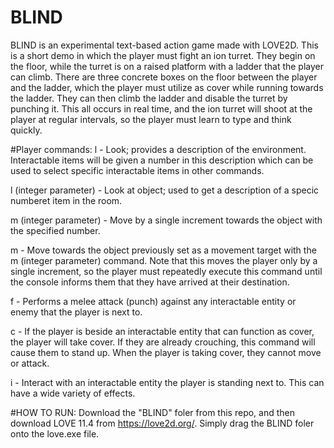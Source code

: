 # BLIND
BLIND is an experimental text-based action game made with LOVE2D. 
This is a short demo in which the player must fight an ion turret. They begin on the floor, while the turret is on a raised platform with a ladder that the player can climb. There are three concrete boxes on the floor between the player and the ladder, which the player must utilize as cover while running towards the ladder. They can then climb the ladder and disable the turret by punching it. This all occurs in real time, and the ion turret will shoot at the player at regular intervals, so the player must learn to type and think quickly. 


#Player commands:
l - Look; provides a description of the environment. Interactable items will be given a number in this description which can be used to select specific interactable items in other commands.

l (integer parameter) - Look at object; used to get a description of a specic numberet item in the room.

m (integer parameter) - Move by a single increment towards the object with the specified number.

m - Move towards the object previously set as a movement target with the m (integer parameter) command. Note that this moves the player only by a single increment, so the player must repeatedly execute this command until the console informs them that they have arrived at their destination.

f - Performs a melee attack (punch) against any interactable entity or enemy that the player is next to.

c - If the player is beside an interactable entity that can function as cover, the player will take cover. If they are already crouching, this command will cause them to stand up. When the player is taking cover, they cannot move or attack.

i - Interact with an interactable entity the player is standing next to. This can have a wide variety of effects. 


#HOW TO RUN:
Download the "BLIND" foler from this repo, and then download LOVE 11.4 from https://love2d.org/. Simply drag the BLIND foler onto the love.exe file.
